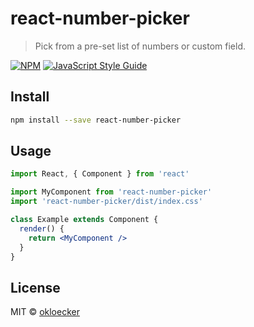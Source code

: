 # react-number-picker

> Pick from a pre-set list of numbers or custom field.

[![NPM](https://img.shields.io/npm/v/react-number-picker.svg)](https://www.npmjs.com/package/react-number-picker) [![JavaScript Style Guide](https://img.shields.io/badge/code_style-standard-brightgreen.svg)](https://standardjs.com)

## Install

```bash
npm install --save react-number-picker
```

## Usage

```jsx
import React, { Component } from 'react'

import MyComponent from 'react-number-picker'
import 'react-number-picker/dist/index.css'

class Example extends Component {
  render() {
    return <MyComponent />
  }
}
```

## License

MIT © [okloecker](https://github.com/okloecker)

